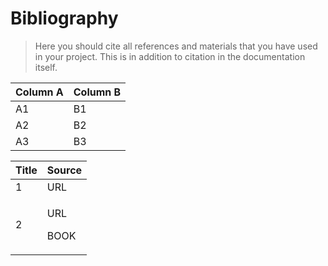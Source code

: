# Bibliography

> Here you should cite all references and materials that you have used in your project. This is in addition to citation in the documentation itself.


Column A | Column B 
---------|----------
 A1 | B1 
 A2 | B2 
 A3 | B3 



 <table>
    <thead>
        <tr class="header">
            <th>
                Title
            </th>
            <th>
                Source
            </th>
        </tr>
    </thead>
    <tbody>
        <tr class="odd">
            <td>
                1
            </td>
            <td>
                URL
            </td>
        </tr>
        <tr class="even">
            <td>
                2
            </td>
            <td>
                <p>
                    URL
                </p>
                <p>
                    BOOK
                </p>
            </td>
        </tr>
    </tbody>
</table>